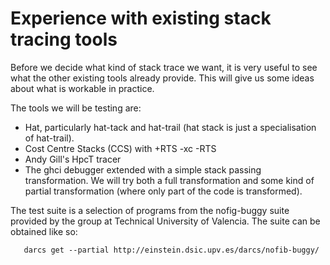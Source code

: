 # Experience with existing stack tracing tools


Before we decide what kind of stack trace we want, it is very useful to see what the other existing tools already provide. This will give us some ideas about what is workable in practice.


The tools we will be testing are:

- Hat, particularly hat-tack and hat-trail (hat stack is just a specialisation of hat-trail).
- Cost Centre Stacks (CCS) with +RTS -xc -RTS
- Andy Gill's HpcT tracer
- The ghci debugger extended with a simple stack passing transformation. We will try both a full transformation and some kind of partial transformation (where only part of the code is transformed).


The test suite is a selection of programs from the nofig-buggy suite provided by the group at Technical University of Valencia. The suite can be obtained like so:

```wiki
   darcs get --partial http://einstein.dsic.upv.es/darcs/nofib-buggy/
```